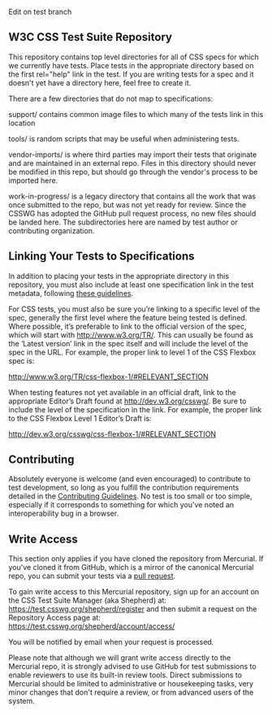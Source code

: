 Edit on test branch

W3C CSS Test Suite Repository
-----------------------------
 
This repository contains top level directories for all of CSS specs for
which we currently have tests. Place tests in the appropriate directory based
on the first rel="help" link in the test. If you are writing tests for a spec
and it doesn't yet have a directory here, feel free to create it.

There are a few directories that do not map to specifications:

support/ contains common image files to which many of the tests link in
this location

tools/ is random scripts that may be useful when administering tests.

vendor-imports/ is where third parties may import their tests that originate
and are maintained in an external repo. Files in this directory should
never be modified in this repo, but should go through the vendor's process
to be imported here.

work-in-progress/ is a legacy directory that contains all the work that was
once submitted to the repo, but was not yet ready for review. Since the CSSWG
has adopted the GitHub pull request process, no new files should be landed here.
The subdirectories here are named by test author or contributing organization.

Linking Your Tests to Specifications
-----------------------------------

In addition to placing your tests in the appropriate directory in this repository,
you must also include at least one specification link in the test metadata,
following [these guidelines][speclinks].

For CSS tests, you must also be sure you’re linking to a specific level of the spec,
generally the first level where the feature being tested is defined. Where possible,
it’s preferable to link to the official version of the spec, which will start with
http://www.w3.org/TR/. This can usually be found as the ‘Latest version’ link in the
spec itself and will include the level of the spec in the URL. For example, the proper
link to level 1 of the CSS Flexbox spec is:

http://www.w3.org/TR/css-flexbox-1/#RELEVANT_SECTION

When testing features not yet available in an official draft, link to the appropriate
Editor’s Draft found at http://dev.w3.org/csswg/. Be sure to include the level of the
specification in the link. For example, the proper link to the CSS Flexbox Level 1
Editor’s Draft is:

http://dev.w3.org/csswg/css-flexbox-1/#RELEVANT_SECTION

Contributing
-------------

Absolutely everyone is welcome (and even encouraged) to contribute to test
development, so long as you fulfill the contribution requirements detailed
in the [Contributing Guidelines][contributing]. No test is too small or too
simple, especially if it corresponds to something for which you've noted an
interoperability bug in a browser.

Write Access
------------

This section only applies if you have cloned the repository from
Mercurial. If you've cloned it from GitHub, which is a mirror of
the canonical Mercurial repo, you can submit your tests via a [pull request][github101].

To gain write access to this Mercurial repository, sign up for an account
on the CSS Test Suite Manager (aka Shepherd) at:
https://test.csswg.org/shepherd/register
and then submit a request on the Repository Access page at:
https://test.csswg.org/shepherd/account/access/

You will be notified by email when your request is processed.

Please note that although we will grant write access directly to the Mercurial
repo, it is strongly advised to use GitHub for test submissions to enable
reviewers to use its built-in review tools. Direct submissions to Mercurial
should be limited to administrative or housekeeping tasks, very minor changes
that don't require a review, or from advanced users of the system.

[contributing]: https://github.com/rhauck/csswg-test/blob/master/CONTRIBUTING.md
[github101]: http://testthewebforward.org/docs/github-101.html
[speclinks]: http://testthewebforward.org/docs/test-templates.html#specification-links
